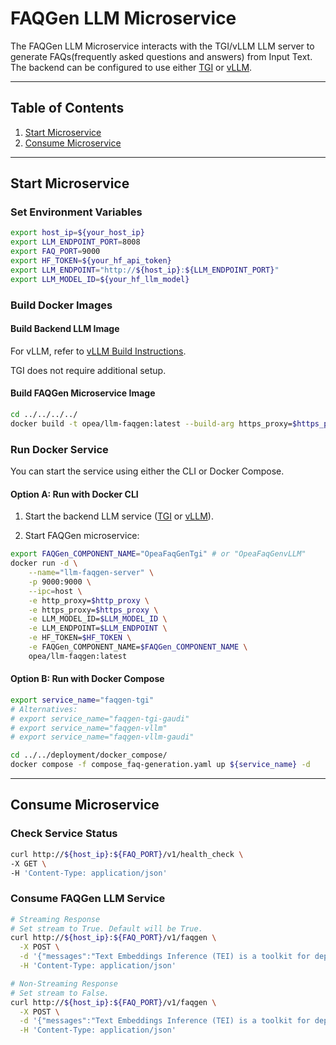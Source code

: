 # FAQGen LLM Microservice

The FAQGen LLM Microservice interacts with the TGI/vLLM LLM server to generate FAQs(frequently asked questions and answers) from Input Text. The backend can be configured to use either [TGI](../../../third_parties/tgi) or [vLLM](../../../third_parties/vllm).

---

## Table of Contents

1. [Start Microservice](#start-microservice)
2. [Consume Microservice](#consume-microservice)

---

## Start Microservice

### Set Environment Variables

```bash
export host_ip=${your_host_ip}
export LLM_ENDPOINT_PORT=8008
export FAQ_PORT=9000
export HF_TOKEN=${your_hf_api_token}
export LLM_ENDPOINT="http://${host_ip}:${LLM_ENDPOINT_PORT}"
export LLM_MODEL_ID=${your_hf_llm_model}
```

### Build Docker Images

#### Build Backend LLM Image

For vLLM, refer to [vLLM Build Instructions](../../../third_parties/vllm/).

TGI does not require additional setup.

#### Build FAQGen Microservice Image

```bash
cd ../../../../
docker build -t opea/llm-faqgen:latest --build-arg https_proxy=$https_proxy --build-arg http_proxy=$http_proxy -f comps/llms/src/faq-generation/Dockerfile .
```

### Run Docker Service

You can start the service using either the CLI or Docker Compose.

#### Option A: Run with Docker CLI

1. Start the backend LLM service ([TGI](../../../third_parties/tgi) or [vLLM](../../../third_parties/vllm)).

2. Start FAQGen microservice:

```bash
export FAQGen_COMPONENT_NAME="OpeaFaqGenTgi" # or "OpeaFaqGenvLLM"
docker run -d \
    --name="llm-faqgen-server" \
    -p 9000:9000 \
    --ipc=host \
    -e http_proxy=$http_proxy \
    -e https_proxy=$https_proxy \
    -e LLM_MODEL_ID=$LLM_MODEL_ID \
    -e LLM_ENDPOINT=$LLM_ENDPOINT \
    -e HF_TOKEN=$HF_TOKEN \
    -e FAQGen_COMPONENT_NAME=$FAQGen_COMPONENT_NAME \
    opea/llm-faqgen:latest
```

#### Option B: Run with Docker Compose

```bash
export service_name="faqgen-tgi"
# Alternatives:
# export service_name="faqgen-tgi-gaudi"
# export service_name="faqgen-vllm"
# export service_name="faqgen-vllm-gaudi"

cd ../../deployment/docker_compose/
docker compose -f compose_faq-generation.yaml up ${service_name} -d
```

---

## Consume Microservice

### Check Service Status

```bash
curl http://${host_ip}:${FAQ_PORT}/v1/health_check \
-X GET \
-H 'Content-Type: application/json'
```

### Consume FAQGen LLM Service

```bash
# Streaming Response
# Set stream to True. Default will be True.
curl http://${host_ip}:${FAQ_PORT}/v1/faqgen \
  -X POST \
  -d '{"messages":"Text Embeddings Inference (TEI) is a toolkit for deploying and serving open source text embeddings and sequence classification models. TEI enables high-performance extraction for the most popular models, including FlagEmbedding, Ember, GTE and E5.","max_tokens": 128}' \
  -H 'Content-Type: application/json'

# Non-Streaming Response
# Set stream to False.
curl http://${host_ip}:${FAQ_PORT}/v1/faqgen \
  -X POST \
  -d '{"messages":"Text Embeddings Inference (TEI) is a toolkit for deploying and serving open source text embeddings and sequence classification models. TEI enables high-performance extraction for the most popular models, including FlagEmbedding, Ember, GTE and E5.","max_tokens": 128, "stream":false}' \
  -H 'Content-Type: application/json'
```
